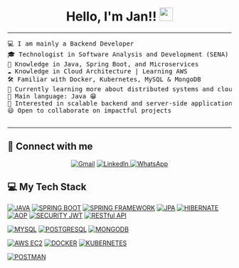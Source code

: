 <h1 align="center">
Hello, I'm Jan!!
	<a href="https://github.com/JanGaray97" target="_self">
		<img src="https://media.giphy.com/media/hvRJCLFzcasrR4ia7z/giphy.gif" width="30">
	</a>
</h1>

<hr>

<pre>
💻 I am mainly a Backend Developer  
🎓 Technologist in Software Analysis and Development (SENA)  
📝 Knowledge in Java, Spring Boot, and Microservices  
☁️ Knowledge in Cloud Architecture | Learning AWS  
🛠️ Familiar with Docker, Kubernetes, MySQL & MongoDB  
🌱 Currently learning more about distributed systems and cloud solutions  
🌟 Main language: Java 😁  
🚩 Interested in scalable backend and server-side applications  
😃 Open to collaborate on impactful projects  

</pre>
<hr>

## 🤝 Connect with me

<p align="center">
	<a href="jangaray3@gmail.com"><img img src="https://img.shields.io/badge/gmail-%23EA4335.svg?style=plastic&logo=gmail&logoColor=white" alt="Gmail"/></a>
	<a href="https://www.linkedin.com/in/jan-garay-16849228b/"><img src="https://img.shields.io/badge/linkedin-%230A66C2.svg?style=plastic&logo=linkedin&logoColor=white" alt="LinkedIn"/</a> 
	<a href="https://wa.me/573001112233"><img src="https://img.shields.io/badge/WhatsApp-25D366.svg?style=plastic&logo=whatsapp&logoColor=white" alt="WhatsApp"/>
</a>

 
## 💻 My Tech Stack

<p>
 <!-- Core Backend -->
<a href="https://www.java.com/"><img alt="JAVA" src="https://img.shields.io/badge/Java-%23FF6F00.svg?logo=java&logoColor=white"></a>
<a href="https://spring.io/projects/spring-boot"><img alt="SPRING BOOT" src="https://img.shields.io/badge/Spring%20Boot%203-%236DB33F.svg?style=plastic&logo=springboot&logoColor=white"></a>
<a href="https://spring.io/projects/spring-framework"><img alt="SPRING FRAMEWORK" src="https://img.shields.io/badge/Spring%20Framework%206-%236DB33F.svg?style=plastic&logo=spring&logoColor=white"></a>
<a href="https://jakarta.ee/specifications/persistence/"><img alt="JPA" src="https://img.shields.io/badge/JPA-%23007396.svg?style=plastic&logo=java&logoColor=white"></a>
<a href="https://hibernate.org/"><img alt="HIBERNATE" src="https://img.shields.io/badge/Hibernate-%2359666C.svg?style=plastic&logo=hibernate&logoColor=white"></a>
<a href="https://docs.spring.io/spring-framework/reference/core/aop.html"><img alt="AOP" src="https://img.shields.io/badge/AOP-%23007396.svg?style=plastic&logo=spring&logoColor=white"></a>
<a href="https://jwt.io/"><img alt="SECURITY JWT" src="https://img.shields.io/badge/Security%20JWT-%23000000.svg?style=plastic&logo=jsonwebtokens&logoColor=white"></a>
<a href="https://restfulapi.net/"><img alt="RESTful API" src="https://img.shields.io/badge/RESTful-%23007396.svg?style=plastic&logo=apachespark&logoColor=white"></a>

<!-- Databases -->
<a href="https://www.mysql.com/"><img alt="MYSQL" src="https://img.shields.io/badge/MySQL-%234479A1.svg?style=plastic&logo=mysql&logoColor=white"></a>
<a href="https://www.postgresql.org/"><img alt="POSTGRESQL" src="https://img.shields.io/badge/PostgreSQL-%23336791.svg?style=plastic&logo=postgresql&logoColor=white"></a>
<a href="https://www.mongodb.com/"><img alt="MONGODB" src="https://img.shields.io/badge/MongoDB-47A248.svg?style=plastic&logo=mongodb&logoColor=white"></a>

<!-- Cloud & Deployment -->
<a href="https://aws.amazon.com/ec2/"><img alt="AWS EC2" src="https://img.shields.io/badge/AWS%20EC2-%23FF9900.svg?style=plastic&logo=amazonaws&logoColor=white"></a>
<a href="https://www.docker.com/"><img alt="DOCKER" src="https://img.shields.io/badge/Docker-%232496ED.svg?style=plastic&logo=docker&logoColor=white"></a>
<a href="https://kubernetes.io/"><img alt="KUBERNETES" src="https://img.shields.io/badge/Kubernetes-326CE5.svg?style=plastic&logo=kubernetes&logoColor=white"></a>

<!-- Tools -->
<a href="https://www.postman.com/"><img alt="POSTMAN" src="https://img.shields.io/badge/Postman-%23FF6C37.svg?style=plastic&logo=postman&logoColor=white"></a>

</p>
